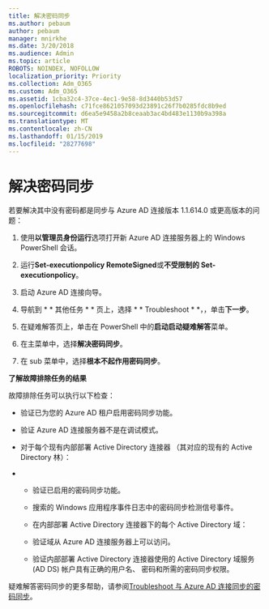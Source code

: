 ```yaml
---
title: 解决密码同步
ms.author: pebaum
author: pebaum
manager: mnirkhe
ms.date: 3/20/2018
ms.audience: Admin
ms.topic: article
ROBOTS: NOINDEX, NOFOLLOW
localization_priority: Priority
ms.collection: Adm_O365
ms.custom: Adm_O365
ms.assetid: 1cba32c4-37ce-4ec1-9e58-8d3440b53d57
ms.openlocfilehash: c71fce8621057093d23891c26f7b0285fdc8b9ed
ms.sourcegitcommit: d6ea5e9458a2b8ceaab3ac4bd483e1130b9a398a
ms.translationtype: MT
ms.contentlocale: zh-CN
ms.lasthandoff: 01/15/2019
ms.locfileid: "28277698"
---
```

# <a name="troubleshoot-password-synchronization"></a>解决密码同步

若要解决其中没有密码都是同步与 Azure AD 连接版本 1.1.614.0 或更高版本的问题：
  
1. 使用**以管理员身份运行**选项打开新 Azure AD 连接服务器上的 Windows PowerShell 会话。 
    
2. 运行**Set-executionpolicy RemoteSigned**或**不受限制的 Set-executionpolicy**。 
    
3. 启动 Azure AD 连接向导。
    
4. 导航到 * * 其他任务 * * 页上，选择 * * Troubleshoot * *，，单击**下一步**。 
    
5. 在疑难解答页上，单击在 PowerShell 中的**启动启动疑难解答**菜单。 
    
6. 在主菜单中，选择**解决密码同步**。 
    
7. 在 sub 菜单中，选择**根本不起作用密码同步**。 
    
 **了解故障排除任务的结果**
  
故障排除任务可以执行以下检查：
  
- 验证已为您的 Azure AD 租户启用密码同步功能。
    
- 验证 Azure AD 连接服务器不是在调试模式。
    
- 对于每个现有内部部署 Active Directory 连接器 （其对应的现有的 Active Directory 林）：
    
- 
  - 验证已启用的密码同步功能。
    
  - 搜索的 Windows 应用程序事件日志中的密码同步检测信号事件。
    
  - 在内部部署 Active Directory 连接器下的每个 Active Directory 域：
    
  - 验证域从 Azure AD 连接服务器上可以访问。
    
  - 验证内部部署 Active Directory 连接器使用的 Active Directory 域服务 (AD DS) 帐户具有正确的用户名、 密码和所需的密码同步权限。
    
疑难解答密码同步的更多帮助，请参阅[Troubleshoot 与 Azure AD 连接同步的密码同步](https://docs.microsoft.com/en-us/azure/active-directory/connect/active-directory-aadconnectsync-troubleshoot-password-synchronization)。
  

